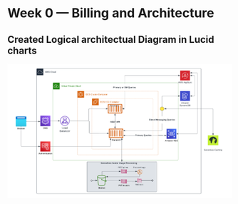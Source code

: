# Week 0 — Billing and Architecture

## Created Logical architectual Diagram in Lucid charts  

![Cruddur Graphic](_docs/assets/logicaldiagramCrudder.png)
